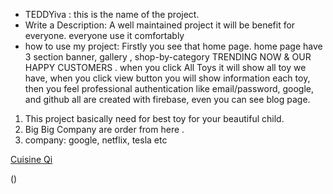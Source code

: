 - TEDDYiva : this is the name of the project.
- Write a Description: A well maintained project it will be benefit for everyone. everyone use it comfortably
- how to use my project: Firstly you see that home page. home page have 3 section banner, gallery , shop-by-category TRENDING NOW & OUR HAPPY CUSTOMERS . when you click All Toys it will show  all toy we have, when you click view button you will show information each toy, then you feel professional authentication like email/password, google, and github all are created with firebase,  even you can see  blog page.

1. This project basically need for best toy for your beautiful child.
2. Big Big Company are order from here .
3. company: google, netflix, tesla etc

[Cuisine Qi]()

()